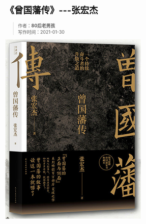# 《曾国藩传》---张宏杰
>作者：**80后老男孩**  
>写作时间：2021-01-30  


![](assets/007/001-1612016101676.png "《曾国藩传》")










